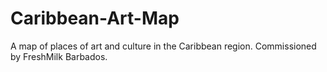 # Caribbean-Art-Map
A map of places of art and culture in the Caribbean region. Commissioned by FreshMilk Barbados.
